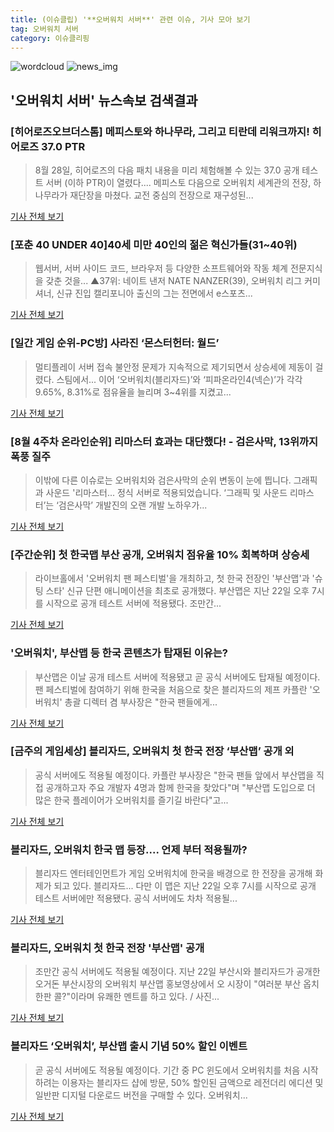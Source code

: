 ```yaml
---
title: (이슈클립) '**오버워치 서버**' 관련 이슈, 기사 모아 보기
tag: 오버워치 서버
category: 이슈클리핑
---
```

![wordcloud](https://s3.ap-northeast-2.amazonaws.com/lyrics101-wordcloud/2018-08-29-1535483514.png)
![news_img](https://user-images.githubusercontent.com/42597476/44507050-1206f400-a6e4-11e8-8d98-7ffbfebb353f.png)
## **'**오버워치 서버**'** 뉴스속보 검색결과
### [히어로즈오브더스톰] 메피스토와 하나무라, 그리고 티란데 리워크까지! 히어로즈 37.0 PTR

>8월 28일, 히어로즈의 다음 패치 내용을 미리 체험해볼 수 있는 37.0 공개 테스트 서버 (이하 PTR)이 열렸다.... 메피스토 다음으로 오버워치 세계관의 전장, 하나무라가 재단장을 마쳤다. 교전 중심의 전장으로 재구성된...

<a href="http://www.inven.co.kr/webzine/news/?news=206090&site=hos" target="_blank">기사 전체 보기</a>

### [포춘 40 UNDER 40]40세 미만 40인의 젊은 혁신가들(31~40위)

>웹서버, 서버 사이드 코드, 브라우저 등 다양한 소프트웨어와 작동 체계 전문지식을 갖춘 것을... ▲37위: 네이트 낸저 NATE NANZER(39), 오버워치 리그 커미셔너, 신규 진입 캘리포니아 출신의 그는 전면에서 e스포츠...

<a href="http://www.sedaily.com/NewsView/1S3JAH6H53" target="_blank">기사 전체 보기</a>

### [일간 게임 순위-PC방] 사라진 ‘몬스터헌터: 월드’

>멀티플레이 서버 접속 불안정 문제가 지속적으로 제기되면서 상승세에 제동이 걸렸다. 스팀에서... 이어 ‘오버워치(블리자드)’와 ‘피파온라인4(넥슨)’가 각각 9.65%, 8.31%로 점유율을 늘리며 3~4위를 지켰고...

<a href="http://www.kukinews.com/news/article.html?no=579845" target="_blank">기사 전체 보기</a>

### [8월 4주차 온라인순위] 리마스터 효과는 대단했다! - 검은사막, 13위까지 폭풍 질주

>이밖에 다른 이슈로는 오버워치와 검은사막의 순위 변동이 눈에 띕니다. 그래픽과 사운드 '리마스터... 정식 서버로 적용되었습니다. ‘그래픽 및 사운드 리마스터’는 ‘검은사막’ 개발진의 오랜 개발 노하우가...

<a href="http://www.inven.co.kr/webzine/news/?news=206010" target="_blank">기사 전체 보기</a>

### [주간순위] 첫 한국맵 부산 공개, 오버워치 점유율 10% 회복하며 상승세

>라이브홀에서 '오버워치 팬 페스티벌'을 개최하고, 첫 한국 전장인 '부산맵'과 '슈팅 스타' 신규 단편 애니메이션을 최초로 공개했다. 부산맵은 지난 22일 오후 7시를 시작으로 공개 테스트 서버에 적용됐다. 조만간...

<a href="http://www.betanews.net:8080/article/899684.html" target="_blank">기사 전체 보기</a>

### '오버워치', 부산맵 등 한국 콘텐츠가 탑재된 이유는?

>부산맵은 이날 공개 테스트 서버에 적용됐고 곧 공식 서버에도 탑재될 예정이다. 팬 페스티벌에 참여하기 위해 한국을 처음으로 찾은 블리자드의 제프 카플란 '오버워치' 총괄 디렉터 겸 부사장은 "한국 팬들에게...

<a href="http://sports.chosun.com/news/ntype.htm?id=201808270100238300018244&servicedate=20180826" target="_blank">기사 전체 보기</a>

### [금주의 게임세상] 블리자드, 오버워치 첫 한국 전장 ‘부산맵’ 공개 외

>공식 서버에도 적용될 예정이다. 카플란 부사장은 "한국 팬들 앞에서 부산맵을 직접 공개하고자 주요 개발자 4명과 함께 한국을 찾았다"며 "부산맵 도입으로 더 많은 한국 플레이어가 오버워치를 즐기길 바란다"고...

<a href="http://biz.chosun.com/site/data/html_dir/2018/08/24/2018082401874.html" target="_blank">기사 전체 보기</a>

### 블리자드, 오버워치 한국 맵 등장.... 언제 부터 적용될까?

>블리자드 엔터테인먼트가 게임 오버워치에 한국을 배경으로 한 전장을 공개해 화제가 되고 있다. 블리자드... 다만 이 맵은 지난 22일 오후 7시를 시작으로 공개 테스트 서버에만 적용됐다. 공식 서버에도 차차 적용될...

<a href="http://www.vop.co.kr/A00001325034.html" target="_blank">기사 전체 보기</a>

### 블리자드, 오버워치 첫 한국 전장 '부산맵' 공개

>조만간 공식 서버에도 적용될 예정이다. 지난 22일 부산시와 블리자드가 공개한 오거돈 부산시장의 오버워치 부산맵 홍보영상에서 오 시장이 "여러분 부산 옵치한판 콜?"이라며 유쾌한 멘트를 하고 있다. / 사진...

<a href="http://www.newsfreezone.co.kr/news/articleView.html?idxno=76633" target="_blank">기사 전체 보기</a>

### 블리자드 ‘오버워치’, 부산맵 출시 기념 50% 할인 이벤트

>곧 공식 서버에도 적용될 예정이다. 기간 중 PC 윈도에서 오버워치를 처음 시작하려는 이용자는 블리자드 샵에 방문, 50% 할인된 금액으로 레전더리 에디션 및 일반판 디지털 다운로드 버전을 구매할 수 있다. 오버워치...

<a href="http://www.zdnet.co.kr/ArticleView.asp?artice_id=20180824184142" target="_blank">기사 전체 보기</a>


